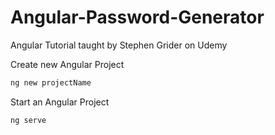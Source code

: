 # Angular-Password-Generator
Angular Tutorial taught by Stephen Grider on Udemy

Create new Angular Project
```bash
ng new projectName
```

Start an Angular Project
```bash
ng serve
```